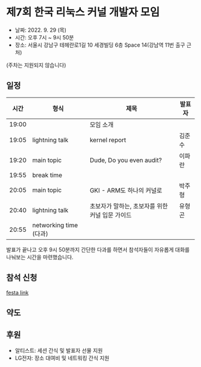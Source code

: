 # 제7회 한국 리눅스 커널 개발자 모임

* 날짜: 2022. 9. 29 (목)
* 시간: 오후 7시 ~ 9시 50분
* 장소: 서울시 강남구 테헤란로1길 10 세경빌딩 6층 Space 14(강남역 11번 출구 근처)

(주차는 지원되지 않습니다)

## 일정

| 시간 | 형식 | 제목 | 발표자 |
|----|----|----|----|
| 19:00 | | 모임 소개 | |
| 19:05 | lightning talk | kernel report | 김준수 |
| 19:20 | main topic | Dude, Do you even audit? | 이파란 |
| 19:55 | break time | | |
| 20:05 | main topic | GKI - ARM도 하나의 커널로 | 박주형 |
| 20:40 | lightning talk | 초보자가 말하는, 초보자를 위한 커널 입문 가이드 | 유형곤 |
| 20:55 | networking time (다과) | |

발표가 끝나고 오후 9시 50분까지 간단한 다과를 하면서 참석자들이
자유롭게 대화를 나눠보는 시간을 마련했습니다.

## 참석 신청
[festa link](https://festa.io/events/2557)

## 약도

## 후원
* 알티스트: 세션 간식 및 발표자 선물 지원
* LG전자: 장소 대여비 및 네트워킹 간식 지원
